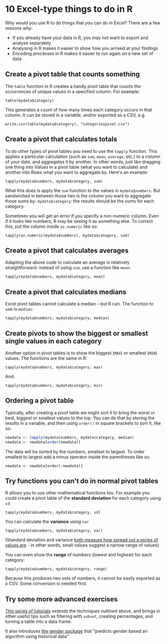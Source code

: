 # 10 Excel-type things to do in R

Why would you use R to do things that you can do in Excel? There are a few reasons why:

* If you already have your data in R, you may not want to export and analyse separately
* Analysing in R makes it easier to show how you arrived at your findings
* Encoding processes in R makes it easier to run again on a new set of data

## Create a pivot table that counts something

The `table` function in R creates a handy pivot table that counts the occurrences of unique values in a specified column. For example:

`table(mydata$category)`

This generates a count of how many times each category occurs in that column. It can be stored in a variable, and/or exported as a CSV, e.g.

`write.csv(table(mydata$category), "categoriespivot.csv")`

## Create a pivot that calculates totals

To do other types of pivot tables you need to use the `tapply` function. This applies a particular calculation (such as `sum`, `mean`, `average`, etc.) to a column of your data, and aggregates it by another. In other words, just like dragging one thing into *Values* in a pivot table (what you want to calculate) and another into *Rows* what you want to aggregate by. Here's an example:

`tapply(mydata$numbers, mydata$category, sum)`

What this does is apply the `sum` function to the values in `mydata$numbers`. But sandwiched in between those two is the column you want to aggregate those sums by: `mydata$category`: the results should be the sums for each category.

Sometimes you will get an error if you specify a non-numeric column. Even if it looks like numbers, R may be seeing it as something else. To correct this, put the column inside `as.numeric` like so:

`tapply(as.numeric(mydata$numbers), mydata$category, sum)`

## Create a pivot that calculates averages

Adapting the above code to calculate an average is relatively straightforward: instead of using `sum`, use a function like `mean`:

`tapply(mydata$numbers, mydata$category, mean)`

## Create a pivot that calculates medians

Excel pivot tables cannot calculate a median - but R can. The function to use is `median`:

`tapply(mydata$numbers, mydata$category, median)`

## Create pivots to show the biggest or smallest single values in each category

Another option in pivot tables is to show the biggest (`MAX`) or smallest (`MIN`) values. The functions are the same in R:

`tapply(mydata$numbers, mydata$category, max)`

And:

`tapply(mydata$numbers, mydata$category, min)`

## Ordering a pivot table

Typically, after creating a pivot table we might sort it to bring the worst or best, biggest or smallest values to the top. You can do that by storing the results in a variable, and then using `order()` in square brackets to sort it, like so:

```r
newdata <- tapply(mydata$numbers, mydata$category, median)
newdata <- newdata[order(newdata)]
```

The data will be sorted by the numbers, smallest to largest. To order smallest to largest add a minus operator inside the parentheses like so:

`newdata <- newdata[order(-newdata)]`

## Try functions you can't do in normal pivot tables

R allows you to use other mathematical functions too. For example you could create a pivot table of the **standard deviation** for each category using `sd`:

`tapply(mydata$numbers, mydata$category, sd)`

You can calculate the **variance** using `var`

`tapply(mydata$numbers, mydata$category, var)`

(Standard deviation and variance [both measure how spread out a series of values are](https://www.mathsisfun.com/data/standard-deviation.html) - in other words, small values suggest a narrow range of values)

You can even show the **range** of numbers (lowest and highest) for each category:

`tapply(mydata$numbers, mydata$category, range)`

Because this produces two sets of numbers, it cannot be easily exported as a CSV. Some conversion is needed first.

## Try some more advanced exercises

[This series of tutorials](https://www.mathsisfun.com/data/standard-deviation.html) extends the techniques outlined above, and brings in other useful tips such as filtering with `subset`, creating percentages, and turning a table into a data frame.

It also introduces [the gender package](https://github.com/ropensci/gender) that "predicts gender based an algorithm using historical data"
